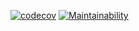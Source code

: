 [![codecov](https://codecov.io/gh/Ninja-Prep/ninja-prep/branch/master/graph/badge.svg?token=TWBKFMYTP2)](https://codecov.io/gh/Ninja-Prep/ninja-prep)
[![Maintainability](https://api.codeclimate.com/v1/badges/a99a88d28ad37a79dbf6/maintainability)](https://codeclimate.com/github/codeclimate/codeclimate/maintainability)
